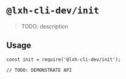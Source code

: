 # `@lxh-cli-dev/init`

> TODO: description

## Usage

```
const init = require('@lxh-cli-dev/init');

// TODO: DEMONSTRATE API
```
